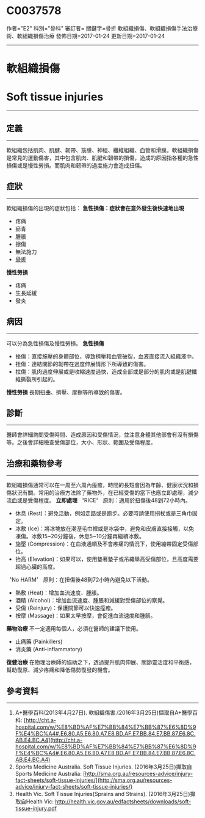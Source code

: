 # C0037578
作者="E2"
科別="骨科"
審訂者=
關鍵字=骨折 軟組織損傷、軟組織損傷手法治療術、軟組織損傷治療
發佈日期=2017-01-24
更新日期=2017-01-24

----------
# 軟組織損傷
# Soft tissue injuries
----------
## 定義
----------

軟組織包括肌肉、肌腱、韌帶、筋膜、神經、纖維組織、血管和滑膜。軟組織損傷是常見的運動傷害，其中包含肌肉、肌腱和韌帶的損傷，造成的原因指各種的急性損傷或是慢性勞損。而肌肉和韌帶的過度施力會造成扭傷。 

## 症狀
----------

軟組織損傷的出現的症狀包括：
**急性損傷：症狀會在意外發生後快速地出現**

- 疼痛
- 瘀青
- 腫脹
- 擦傷
- 無法施力
- [骨折](C0016658)

**慢性勞損**

- 疼痛
- 生長延緩
- 發炎
## 病因
----------

可以分為急性損傷及慢性勞損。
**急性損傷**

- 挫傷：直接施壓的身體部位，導致擠壓和血管破裂，血液直接流入組織液中。
- 扭傷：連結關節的韌帶在過度伸展情形下所導致的傷害。
- 拉傷：肌肉過度伸展或是收縮速度過快，造成全部或是部分的肌肉或是肌腱纖維撕裂所引起的。

**慢性勞損**
長期扭曲、擠壓、摩擦等所導致的傷害。

## 診斷
----------

醫師會詳細詢問受傷時間、造成原因和受傷情況，並注意身體其他部會有沒有損傷等。之後會詳細檢查受傷部位，大小、形狀、範圍及受傷程度。

## 治療和藥物參考
----------

軟組織損傷通常可以在一周至六周內痊癒，時間的長短會因為年齡、健康狀況和損傷狀況有關。常用的治療方法除了藥物外，在已經受傷的當下也應立即處理，減少流血或是受傷程度。
**立即處理**
〝RICE〞 原則：適用於扭傷後48到72小時內。

- 休息 (Rest)：避免活動，例如走路或是跑步。必要時請使用拐杖或是三角巾固定。
- 冰敷 (Ice)：將冰塊放在潮溼毛巾裡或是冰袋中，避免和皮膚直接接觸，以免凍傷。冰敷15~20分鐘後，休息5~10分鐘再繼續冰敷。
- 施壓 (Compression)：在血液通順及不會疼痛的情況下，使用繃帶固定受傷部位。
- 抬高 (Elevation)：如果可以，使用墊著墊子或吊繩舉高受傷部位，且高度需要超過心臟的高度。

〝No HARM〞 原則：在扭傷後48到72小時內避免以下活動。

- 熱敷 (Heat)：增加血流速度、腫脹。
- 酒精 (Alcohol)：增加血流速度、腫脹和減緩對受傷部位的察覺。
- 受傷 (Reinjury)：保護關節可以快速痊癒。
- 按摩 (Massage)：如果太早按摩，會促進血流速度和腫脹。

**藥物治療**
不一定適用每個人，必須在醫師的建議下使用。

- 止痛藥 (Painkillers)
- 消炎藥 (Anti-inflammatory)

**復健治療**
在物理治療師的協助之下，透過提升肌肉伸展、關節靈活度和平衡感，幫助復原、減少疼痛和降低傷勢復發的機會。 

## 參考資料
----------
1. A+醫學百科(2013年4月27日). 軟組織傷害.(2016年3月25日)擷取自A+醫學百科:
  [http://cht.a-hospital.com/w/%E8%BD%AF%E7%BB%84%E7%BB%87%E6%8D%9F%E4%BC%A4#.E6.80.A5.E6.80.A7.E8.BD.AF.E7.BB.84.E7.BB.87.E6.8C.AB.E4.BC.A4](http://cht.a-hospital.com/w/%E8%BD%AF%E7%BB%84%E7%BB%87%E6%8D%9F%E4%BC%A4#.E6.80.A5.E6.80.A7.E8.BD.AF.E7.BB.84.E7.BB.87.E6.8C.AB.E4.BC.A4)
2. Sports Medicine Australia. Soft Tissue Injuries. (2016年3月25日)擷取自Sports Medicine Australia:
  [http://sma.org.au/resources-advice/injury-fact-sheets/soft-tissue-injuries/](http://sma.org.au/resources-advice/injury-fact-sheets/soft-tissue-injuries/)
3. Health Vic. Soft Tissue Injuries(Sprains and Strains). (2016年3月25日)擷取自Health Vic:
  http://health.vic.gov.au/edfactsheets/downloads/soft-tissue-injury.pdf

